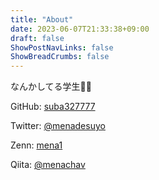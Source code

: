```yaml
---
title: "About"
date: 2023-06-07T21:33:38+09:00
draft: false
ShowPostNavLinks: false
ShowBreadCrumbs: false
---
```


なんかしてる学生👨‍🎓

GitHub: [suba327777](https://github.com/suba327777)

Twitter: [@menadesuyo](https://twitter.com/menadesuyo)

Zenn: [mena1](https://zenn.dev/menachav)

Qiita: [@menachav](https://qiita.com/menachav)
